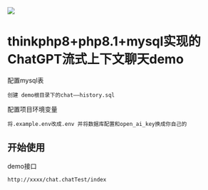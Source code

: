 ![](https://www.thinkphp.cn/uploads/images/20230630/300c856765af4d8ae758c503185f8739.png)

thinkphp8+php8.1+mysql实现的ChatGPT流式上下文聊天demo
===============
配置mysql表
~~~
创建 demo根目录下的chat——history.sql
~~~
配置项目环境变量
~~~
将.example.env改成.env 并将数据库配置和open_ai_key换成你自己的
~~~

## 开始使用
demo接口

~~~
http://xxxx/chat.chatTest/index
~~~




